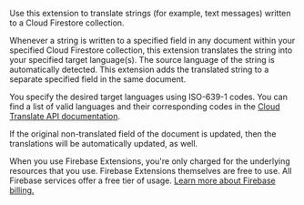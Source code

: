 Use this extension to translate strings (for example, text messages) written to a Cloud Firestore collection.

Whenever a string is written to a specified field in any document within your specified Cloud Firestore collection, this extension translates the string into your specified target language(s). The source language of the string is automatically detected. This extension adds the translated string to a separate specified field in the same document.

You specify the desired target languages using ISO-639-1 codes. You can find a list of valid languages and their corresponding codes in the [Cloud Translate API documentation](https://cloud.google.com/translate/docs/languages).

If the original non-translated field of the document is updated, then the translations will be automatically updated, as well.

When you use Firebase Extensions, you're only charged for the underlying resources that you use. Firebase Extensions themselves are free to use. All Firebase services offer a free tier of usage. [Learn more about Firebase billing.](https://firebase.google.com/pricing)

